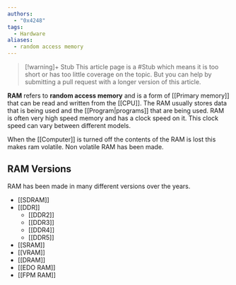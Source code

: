 ```yaml
---
authors: 
  - "0x4248"
tags:
  - Hardware
aliases:
  - random access memory
---
```

> [!warning]+ Stub
> This article page is a #Stub which means it is too short or has too little coverage on the topic. But you can help by submitting a pull request with a longer version of this article.

**RAM** refers to **random access memory** and is a form of [[Primary memory]] that can be read and written from the [[CPU]]. The RAM usually stores data that is being used and the [[Program|programs]] that are being used. RAM is often very high speed memory and has a clock speed on it. This clock speed can vary between different models.

When the [[Computer]] is turned off the contents of the RAM is lost this makes ram volatile. Non volatile RAM has been made.

## RAM Versions
RAM has been made in many different versions over the years.
- [[SDRAM]]
- [[DDR]]
  - [[DDR2]]
  - [[DDR3]]
  - [[DDR4]]
  - [[DDR5]]
- [[SRAM]]
- [[VRAM]]
- [[DRAM]]
- [[EDO RAM]]
- [[FPM RAM]]